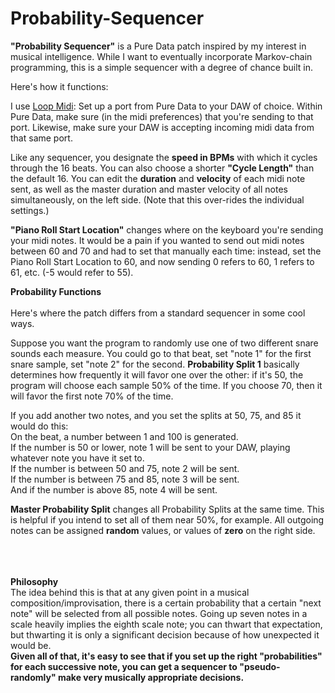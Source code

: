 # Probability-Sequencer

<b>"Probability Sequencer"</b> is a Pure Data patch inspired by my interest in musical intelligence. 
While I want to eventually incorporate Markov-chain programming, this is a simple sequencer with a degree of chance built in. 

Here's how it functions: 

I use <a title="Loop Midi" href="http://www.tobias-erichsen.de/software/loopmidi.html">Loop Midi</a>: Set up a port from Pure Data to your DAW of choice. Within Pure Data, make sure (in the midi preferences) that you're sending to that port. Likewise, make sure your DAW is accepting incoming midi data from that same port.

Like any sequencer, you designate the <b>speed in BPMs</b> with which it cycles through the 16 beats. You can also choose a shorter <b>"Cycle Length"</b> than the default 16.
You can edit the <b>duration</b> and <b>velocity</b> of each midi note sent, as well as the master duration and master velocity of all notes simultaneously, on the left side. (Note that this over-rides the individual settings.)

<b>"Piano Roll Start Location"</b> changes where on the keyboard you're sending your midi notes. It would be a pain if you wanted to send out midi notes between 60 and 70 and had to set that manually each time: instead, set the Piano Roll Start Location to 60, and now sending 0 refers to 60, 1 refers to 61, etc. (-5 would refer to 55).

<b>Probability Functions</b><br><br>
Here's where the patch differs from a standard sequencer in some cool ways.

Suppose you want the program to randomly use one of two different snare sounds each measure. You could go to that beat, set "note 1" for the first snare sample, set "note 2" for the second. <b>Probability Split 1</b> basically determines how frequently it will favor one over the other: if it's 50, the program will choose each sample 50% of the time. If you choose 70, then it will favor the first note 70% of the time. 

If you add another two notes, and you set the splits at 50, 75, and 85 it would do this: <br>
On the beat, a number between 1 and 100 is generated. <br>
If the number is 50 or lower, note 1 will be sent to your DAW, playing whatever note you have it set to.<br>
If the number is between 50 and 75, note 2 will be sent.<br>
If the number is between 75 and 85, note 3 will be sent.<br>
And if the number is above 85, note 4 will be sent. <br>

<b>Master Probability Split</b> changes all Probability Splits at the same time. This is helpful if you intend to set all of them near 50%, for example. All outgoing notes can be assigned <b>random</b> values, or values of <b>zero</b> on the right side.<br><br><br><br>

<b>Philosophy</b><br>
The idea behind this is that at any given point in a musical composition/improvisation, there is a certain probability that a certain "next note" will be selected from all possible notes. Going up seven notes in a scale heavily implies the eighth scale note; you can thwart that expectation, but thwarting it is only a significant decision because of how unexpected it would be. <br>
<b>Given all of that, it's easy to see that if you set up the right "probabilities" for each successive note, you can get a sequencer to "pseudo-randomly" make very musically appropriate decisions.</b>
